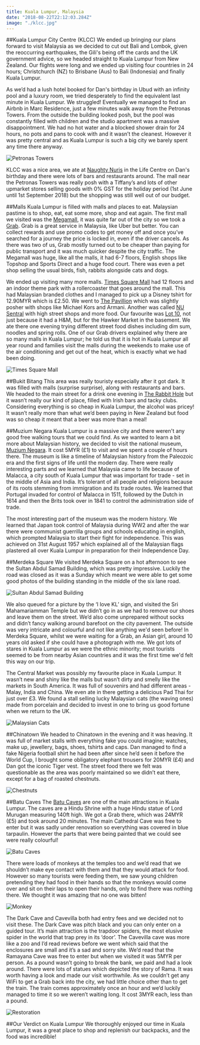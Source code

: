 ```yaml
---
title: Kuala Lumpur, Malaysia
date: "2018-08-22T22:12:03.284Z"
image: "./klcc.jpg"
---
```


##Kuala Lumpur City Centre (KLCC)
We ended up bringing our plans forward to visit Malaysia as we decided to cut out Bali and Lombok, given the reoccurring earthquakes, the Gili's being off the cards and the UK government advice, so we headed straight to Kuala Lumpur from New Zealand. Our flights were long and we ended up visiting four countries in 24 hours; Christchurch (NZ) to Brisbane (Aus) to Bali (Indonesia) and finally Kuala Lumpur.

As we’d had a lush hotel booked for Dan's birthday in Ubud with an infinity pool and a luxury room, we tried desperately to find the equivalent last minute in Kuala Lumpur. We struggled! Eventually we managed to find an Airbnb in Marc Residence, just a few minutes walk away from the Petronas Towers. From the outside the building looked posh, but the pool was constantly filled with children and the studio apartment was a massive disappointment. We had no hot water and a blocked shower drain for 24 hours, no pots and pans to cook with and it wasn’t the cleanest. However it was pretty central and as Kuala Lumpur is such a big city we barely spent any time there anyway.

![Petronas Towers](./petronas-towers.jpg "Petronas Towers")

KLCC was a nice area, we ate at [Naughty Nuris](https://www.naughtynuris.com.my/) in the Life Centre on Dan's birthday and there were lots of bars and restaurants around. The mall near the Petronas Towers was really posh with a Tiffany’s and lots of other upmarket stores selling goods with 0% GST for the holiday period (1st June until 1st September 2018) but the shopping was still well out of our budget.

##Malls
Kuala Lumpur is filled with malls and places to eat. Malaysian pastime is to shop, eat, eat some more, shop and eat again. The first mall we visited was the [Megamall](http://www.midvalley.com.my/), it was quite far out of the city so we took a [Grab](https://www.grab.com/my/). Grab is a great service in Malaysia, like Uber but better. You can collect rewards and use promo codes to get money off and once you’ve searched for a journey the price is locked in, even if the driver cancels. As there was two of us, Grab mostly turned out to be cheaper than paying for public transport and it was much quicker despite the city traffic. The Megamall was huge, like all the malls, it had 6-7 floors, English shops like Topshop and Sports Direct and a huge food court. There was even a pet shop selling the usual birds, fish, rabbits alongside cats and dogs.

We ended up visiting many more malls. [Times Square Mall](https://berjayatimessquarekl.com/) had 12 floors and an indoor theme park with a rollercoaster that goes around the mall. This had Malaysian branded clothes and I managed to pick up a Disney tshirt for 12.90MYR which is £2.50. We went to [The Pavillion](http://www.pavilion-kl.com/) which was slightly posher with shops like Michael Kors and Armani. Another was called [NU Sentral](https://www.nusentral.com/) with high street shops and more food. Our favourite was [Lot 10](http://www.lot10.com.my/), not just because it had a H&M, but for the Hawker Market in the basement. We ate there one evening trying different street food dishes including dim sum, noodles and spring rolls. One of our Grab drivers explained why there are so many malls in Kuala Lumpur; he told us that it is hot in Kuala Lumpur all year round and families visit the malls during the weekends to make use of the air conditioning and get out of the heat, which is exactly what we had been doing.

![Times Square Mall](./mall.jpg "Times Square Mall")

##Bukit Bitang
This area was really touristy especially after it got dark. It was filled with malls (surprise surprise), along with restaurants and bars. We headed to the main street for a drink one evening in [The Rabbit Hole](http://www.rabbithole.com.my/) but it wasn’t really our kind of place, filled with Irish bars and tacky clubs. Considering everything is so cheap in Kuala Lumpur, the alcohol was pricey! It wasn’t really more than what we’d been paying in New Zealand but food was so cheap it meant that a beer was more than a meal!

##Muzium Negara
Kuala Lumpur is a massive city and there weren't any good free walking tours that we could find. As we wanted to learn a bit more about Malaysian history, we decided to visit the national museum, [Muzium Negara](http://www.muziumnegara.gov.my/). It cost 5MYR (£1) to visit and we spent a couple of hours there. The museum is like a timeline of Malaysian history from the Paleozoic era and the first signs of life until the modern day. There were really interesting parts and we learned that Malaysia came to life because of Malacca, a city south of Kuala Lumpur that was important for trade - set in the middle of Asia and India. It’s tolerant of all people and religions because of its roots stemming from immigration and its trade routes. We learned that Portugal invaded for control of Malacca in 1511, followed by the Dutch in 1614 and then the Brits took over in 1841 to control the administration side of trade.

The most interesting part of the museum was the modern history. We learned that Japan took control of Malaysia during WW2 and after the war there were communist guerrilla groups and schools educating in english, which prompted Malaysia to start their fight for independence. This was achieved on 31st August 1957 which explained all of the Malaysian flags plastered all over Kuala Lumpur in preparation for their Independence Day.

##Merdeka Square
We visited Merdeka Square on a hot afternoon to see the Sultan Abdul Samad Building, which was pretty impressive. Luckily the road was closed as it was a Sunday which meant we were able to get some good photos of the building standing in the middle of the six lane road.

![Sultan Abdul Samad Building](./sultan-building.jpg "Sultan Abdul Samad Building")

We also queued for a picture by the ‘I love KL’ sign, and visited the Sri Mahamariamman Temple but we didn’t go in as we had to remove our shoes and leave them on the street. We’d also come unprepared without socks and didn’t fancy walking around barefoot on the city pavement. The outside was very intricate and colourful and not like anything we'd seen before! In Merdeka Square, whilst we were waiting for a Grab, an Asian girl, around 10 years old asked if she could have a photograph with me. We got lots of stares in Kuala Lumpur as we were the ethnic minority; most tourists seemed to be from nearby Asian countries and it was the first time we'd felt this way on our trip.

The Central Market was possibly my favourite place in Kuala Lumpur. It wasn’t new and shiny like the malls but wasn’t dirty and smelly like the markets in South America. It was full of souvenirs and had different areas - Malay, India and China. We even ate in there getting a delicious Pad Thai for just over £3. We found a stall selling lucky Malaysian cats (the waving ones) made from porcelain and decided to invest in one to bring us good fortune when we return to the UK.

![Malaysian Cats](./malaysian-cats.jpg "Malaysian Cats")

##Chinatown
We headed to Chinatown in the evening and it was heaving. It was full of market stalls with everything fake you could imagine; watches, make up, jewellery, bags, shoes, tshirts and caps. Dan managed to find a fake Nigeria football shirt he had been after since he’d seen it before the World Cup, I brought some obligatory elephant trousers for 20MYR (£4) and Dan got the iconic Tiger vest. The street food there we felt was questionable as the area was poorly maintained so we didn’t eat there, except for a bag of roasted chestnuts.

![Chestnuts](./chestnuts.jpg "Chestnuts")

##Batu Caves
The [Batu Caves](https://en.wikipedia.org/wiki/Batu_Caves) are one of the main attractions in Kuala Lumpur. The caves are a Hindu Shrine with a huge Hindu statue of Lord Murugan measuring 140ft high. We got a Grab there, which was 24MYR (£5) and took around 20 minutes. The main Cathedral Cave was free to enter but it was sadly under renovation so everything was covered in blue tarpaulin. However the parts that were being painted that we could see were really colourful!

![Batu Caves](./batu-caves.jpg "Batu Caves")

There were loads of monkeys at the temples too and we’d read that we shouldn’t make eye contact with them and that they would attack for food. However so many tourists were feeding them, we saw young children pretending they had food in their hands so that the monkeys would come over and sit on their laps to open their hands, only to find there was nothing there. We thought it was amazing that no one was bitten!

![Monkey](./monkey.jpg "Monkey")

The Dark Cave and Cavevilla both had entry fees and we decided not to visit these. The Dark Cave was pitch black and you can only enter on a guided tour. It’s main attraction is the trapdoor spiders, the most elusive spider in the world that trap prey in its ‘door’. The Cavevilla cave was more like a zoo and I’d read reviews before we went which said that the enclosures are small and it’s a sad and sorry site. We’d read that the Ramayana Cave was free to enter but when we visited it was 5MYR per person. As a pound wasn’t going to break the bank, we paid and had a look around. There were lots of statues which depicted the story of Rama. It was worth having a look and made our visit worthwhile. As we couldn’t get any WiFi to get a Grab back into the city, we had little choice other than to get the train. The train comes approximately once an hour and we’d luckily managed to time it so we weren’t waiting long. It cost 3MYR each, less than a pound.

![Restoration](./restoration.jpg "Restoration")

##Our Verdict on Kuala Lumpur
We thoroughly enjoyed our time in Kuala Lumpur, it was a great place to shop and replenish our backpacks, and the food was incredible!
